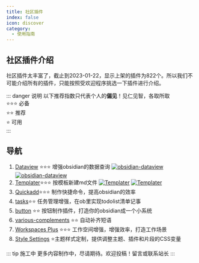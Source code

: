 ```yaml
---
title: 社区插件
index: false
icon: discover
category:
  - 使用指南
---
```

## 社区插件介绍
社区插件太丰富了，截止到2023-01-22，显示上架的插件为822个。所以我们不可能介绍所有的插件，只能按照受欢迎程序挑选一下插件进行介绍。

::: danger 说明
以下推荐指数只代表个人的**偏见**！见仁见智，各取所取  
⭐️⭐️⭐️ 必备  
⭐️⭐️      推荐  
⭐️           可用  
:::

## 导航
1. [Dataview](dataview.md) ⭐️⭐️⭐️ 增强obsidian的数据查询 [![obsidian-dataview](https://img.shields.io/github/stars/blacksmithgu/obsidian-dataview?style=social)](https://github.com/blacksmithgu/obsidian-dataview)  [![obsidian-dataview](https://img.shields.io/github/last-commit/blacksmithgu/obsidian-dataview)](https://github.com/blacksmithgu/obsidian-dataview)
2. [Templater](templater.md)⭐️⭐️⭐️ 按模板新建md文件  [![Templater](https://img.shields.io/github/stars/SilentVoid13/Templater?style=social)](https://github.com/SilentVoid13/Templater)  [![Templater](https://img.shields.io/github/last-commit/SilentVoid13/Templater)](https://github.com/SilentVoid13/Templater)
3. [Quickadd](quickadd.md)⭐️⭐️⭐️ 制作快捷命令，提高obsidian的效率
4. [tasks](tasks.md)⭐️⭐️ 任务管理增强，在ob里实现todolist清单记事
5. [button](button.md) ⭐️⭐️ 按钮制作插件，打造你的obsidian成一个小系统
6. [various-complements](various-complements.md) ⭐️⭐️ 自动补齐短语
7. [Workspaces Plus](Workspaces-Plus.md) ⭐️⭐️⭐️ 工作空间增强，增强效率，打造工作场景
8. [Style Settings](Style-Settings.md) ⭐️主题样式定制，提供调整主题、插件和片段的CSS变量

::: tip 施工中
更多内容制作中，尽请期待。欢迎投稿！留言或联系站长
:::